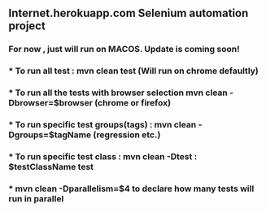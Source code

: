 ## Internet.herokuapp.com Selenium automation project

### For now , just will run on MACOS. Update is coming soon!

### * To run all test : mvn clean test (Will run on chrome defaultly)
### * To run all the tests with browser selection mvn clean -Dbrowser=$browser (chrome or firefox)
### * To run specific test groups(tags) : mvn clean -Dgroups=$tagName (regression etc.)
### * To run specific test class : mvn clean -Dtest : $testClassName test
### * mvn clean -Dparallelism=$4 to declare how many tests will run in parallel


